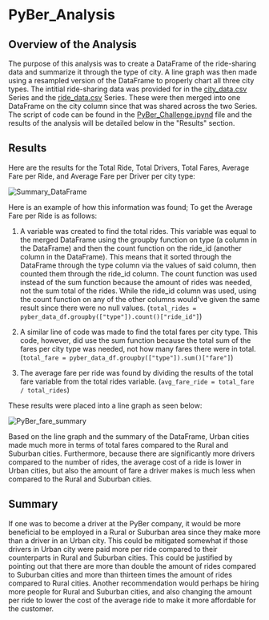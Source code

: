 # PyBer_Analysis

## Overview of the Analysis

The purpose of this analysis was to create a DataFrame of the ride-sharing data and summarize it through the type of city. A line graph was then made using a resampled version of the DataFrame to properly chart all three city types. The intitial ride-sharing data was provided for in the [city_data.csv]() Series and the [ride_data.csv]() Series. These were then merged into one DataFrame on the city column since that was shared across the two Series. The script of code can be found in the [PyBer_Challenge.ipynd]() file and the results of the analysis will be detailed below in the "Results" section.
## Results

Here are the results for the Total Ride, Total Drivers, Total Fares, Average Fare per Ride, and Average Fare per Driver per city type:

![Summary_DataFrame]()

Here is an example of how this information was found; To get the Average Fare per Ride is as follows:

1. A variable was created to find the total rides. This variable was equal to the merged DataFrame using the groupby function on type (a column in the DataFrame) and then the count function on the ride_id (another column in the DataFrame). This means that it sorted through the DataFrame through the type column via the values of said column, then counted them through the ride_id column. The count function was used instead of the sum function because the amount of rides was needed, not the sum total of the rides. While the ride_id column was used, using the count function on any of the other columns would've given the same result since there were no null values.
(`total_rides = pyber_data_df.groupby(["type"]).count()["ride_id"]`)

2. A similar line of code was made to find the total fares per city type. This code, however, did use the sum function because the total sum of the fares per city type was needed, not how many fares there were in total.
(`total_fare = pyber_data_df.groupby(["type"]).sum()["fare"]`)

3. The average fare per ride was found by dividing the results of the total fare variable from the total rides variable.
(`avg_fare_ride = total_fare / total_rides`)

These results were placed into a line graph as seen below:

![PyBer_fare_summary]()


Based on the line graph and the summary of the DataFrame, Urban cities made much more in terms of total fares compared to the Rural and Suburban cities. Furthermore, because there are significantly more drivers compared to the number of rides, the average cost of a ride is lower in Urban cities, but also the amount of fare a driver makes is much less when compared to the Rural and Suburban cities.

## Summary


If one was to become a driver at the PyBer company, it would be more beneficial to be employed in a Rural or Suburban area since they make more than a driver in an Urban city. This could be mitigated somewhat if those drivers in Urban city were paid more per ride compared to their counterparts in Rural and Suburban cities. This could be justified by pointing out that there are more than double the amount of rides compared to Suburban cities and more than thirteen times the amount of rides compared to Rural cities. Another recommendation would perhaps be hiring more people for Rural and Suburban cities, and also changing the amount per ride to lower the cost of the average ride to make it more affordable for the customer.
